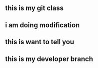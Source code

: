 ## this is my git class ##
## i am doing modification ##
## this is want to tell you ##
## this is my developer branch ##
